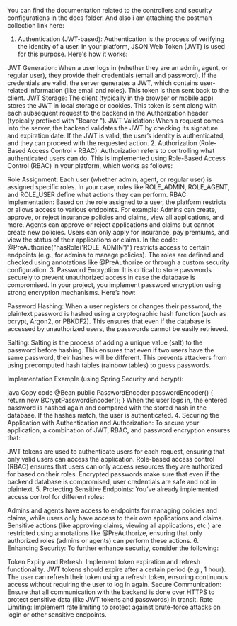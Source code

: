 You can find the documentation related to the controllers and security configurations in the docs folder. And also i am attaching the postman collection link here: 


1. Authentication (JWT-based):
Authentication is the process of verifying the identity of a user. In your platform, JSON Web Token (JWT) is used for this purpose. Here's how it works:

JWT Generation: When a user logs in (whether they are an admin, agent, or regular user), they provide their credentials (email and password). If the credentials are valid, the server generates a JWT, which contains user-related information (like email and roles). This token is then sent back to the client.
JWT Storage: The client (typically in the browser or mobile app) stores the JWT in local storage or cookies. This token is sent along with each subsequent request to the backend in the Authorization header (typically prefixed with "Bearer ").
JWT Validation: When a request comes into the server, the backend validates the JWT by checking its signature and expiration date. If the JWT is valid, the user’s identity is authenticated, and they can proceed with the requested action.
2. Authorization (Role-Based Access Control - RBAC):
Authorization refers to controlling what authenticated users can do. This is implemented using Role-Based Access Control (RBAC) in your platform, which works as follows:

Role Assignment: Each user (whether admin, agent, or regular user) is assigned specific roles. In your case, roles like ROLE_ADMIN, ROLE_AGENT, and ROLE_USER define what actions they can perform.
RBAC Implementation: Based on the role assigned to a user, the platform restricts or allows access to various endpoints. For example:
Admins can create, approve, or reject insurance policies and claims, view all applications, and more.
Agents can approve or reject applications and claims but cannot create new policies.
Users can only apply for insurance, pay premiums, and view the status of their applications or claims.
In the code:
@PreAuthorize("hasRole('ROLE_ADMIN')") restricts access to certain endpoints (e.g., for admins to manage policies).
The roles are defined and checked using annotations like @PreAuthorize or through a custom security configuration.
3. Password Encryption:
It is critical to store passwords securely to prevent unauthorized access in case the database is compromised. In your project, you implement password encryption using strong encryption mechanisms. Here’s how:

Password Hashing: When a user registers or changes their password, the plaintext password is hashed using a cryptographic hash function (such as bcrypt, Argon2, or PBKDF2). This ensures that even if the database is accessed by unauthorized users, the passwords cannot be easily retrieved.

Salting: Salting is the process of adding a unique value (salt) to the password before hashing. This ensures that even if two users have the same password, their hashes will be different. This prevents attackers from using precomputed hash tables (rainbow tables) to guess passwords.

Implementation Example (using Spring Security and bcrypt):

java
Copy code
@Bean
public PasswordEncoder passwordEncoder() {
    return new BCryptPasswordEncoder();
}
When the user logs in, the entered password is hashed again and compared with the stored hash in the database. If the hashes match, the user is authenticated.
4. Securing the Application with Authentication and Authorization:
To secure your application, a combination of JWT, RBAC, and password encryption ensures that:

JWT tokens are used to authenticate users for each request, ensuring that only valid users can access the application.
Role-based access control (RBAC) ensures that users can only access resources they are authorized for based on their roles.
Encrypted passwords make sure that even if the backend database is compromised, user credentials are safe and not in plaintext.
5. Protecting Sensitive Endpoints:
You’ve already implemented access control for different roles:

Admins and agents have access to endpoints for managing policies and claims, while users only have access to their own applications and claims.
Sensitive actions (like approving claims, viewing all applications, etc.) are restricted using annotations like @PreAuthorize, ensuring that only authorized roles (admins or agents) can perform these actions.
6. Enhancing Security:
To further enhance security, consider the following:

Token Expiry and Refresh: Implement token expiration and refresh functionality. JWT tokens should expire after a certain period (e.g., 1 hour). The user can refresh their token using a refresh token, ensuring continuous access without requiring the user to log in again.
Secure Communication: Ensure that all communication with the backend is done over HTTPS to protect sensitive data (like JWT tokens and passwords) in transit.
Rate Limiting: Implement rate limiting to protect against brute-force attacks on login or other sensitive endpoints.


